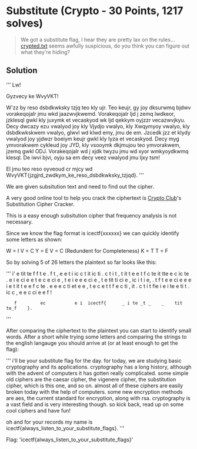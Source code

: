 # Substitute (Crypto - 30 Points,  1217 solves)

> We got a substitute flag, I hear they are pretty lax on the rules... [crypted.txt](https://play.icec.tf/problem-static/crypted_a888cc3cc9e064482ab8b61d0b19ca0b1b1ce88238c63f03c306d33947cf113b.txt) seems awfully suspicious, do you think you can figure out what they're hiding?

Solution
--------

'''
Lw!

Gyzvecy ke WvyVKT!

W'zz by reso dsbdkwksky tzjq teo kly ujr. Teo keujr, gy joy dksurwmq bjdwv vorakeqojalr jmu wkd jaazwvjkwemd. Vorakeqojalr ljd j zemq lwdkeor, jzklesql gwkl kly juxymk et vecaskyod wk ljd qekkym oyjzzr vecazwvjkyu. Decy dwcazy ezu vwalyod joy kly Vjydjo vwalyo, kly Xwqymyoy vwalyo, kly dsbdkwkskwem vwalyo, glwvl wd klwd emy, jmu de em. Jzcedk jzz et klydy vwalyod joy yjdwzr boeiym keujr gwkl kly lyza et vecaskyod. Decy myg ymvorakwem cykleud joy JYD, kly vsooymk dkjmujou teo ymvorakwem, jzemq gwkl ODJ. Vorakeqojalr wd j xjdk twyzu jmu wd xyor wmkyoydkwmq klesql. De iwvi bjvi, oyju sa em decy veez vwalyod jmu ljxy tsm!

El jmu teo reso oyveoud cr mjcy wd WvyVKT{jzgjrd_zwdkym_ke_reso_dsbdkwksky_tzjqd}.
'''

We are given subsitution text and need to find out the cipher.

A very good online tool to help you crack the ciphertext is [Crypto Club](http://www.cryptoclub.org/tools/cracksub_topframe.php)'s Substitution Cipher Cracker.

This is a easy enough subsitution cipher that frequency analysis is not necessary.

Since we know the flag format is icectf{xxxxxx} we can quickly identify some letters as shown:

W = I
V = C
Y = E
V = C (Redundent for Completeness)
K = T
T = F

So by solving 5 of 26 letters the plaintext so far looks like this:

'''
i'    e          tit te f    f   t e    . f   t    ,  e   e  t   i      ic c   t            it      ic ti   . c   t                    i t   ,   t       it  t e    e t  f c    te   it       tte   e     c    ic te .    e  i   e     ci  e     e t e c e    ci  e , t e  i e e e ci  e , t e     tit ti   ci  e ,   ic  i  t i    e,          .      t      f t e e ci  e     e e  i       e  t      it  t e  e    f c    te  .    e  e  e c   ti    et       e  e , t e c   e t  t       f   e c   ti  ,        it     . c   t        i       t fie       i   e   i te e ti   t     .     ic    c ,  e            e c    ci  e          e f  !

       f         ec           e i  icectf{      _ i te _t _    _    tit te_f    }.
'''

After comparing the ciphertext to the plaintext you can start to identify small words. After a short while trying some letters and comparing the strings to the english langauge you should arrive at (or at least enough to get the flag):

'''
i'll be your substitute flag for the day. for today, we are studying basic cryptography and its applications. cryptography has a long history, although with the advent of computers it has gotten really complicated. some simple old ciphers are the caesar cipher, the vigenere cipher, the substitution cipher, which is this one, and so on. almost all of these ciphers are easily broken today with the help of computers. some new encryption methods are aes, the current standard for encryption, along with rsa. cryptography is a vast field and is very interesting though. so kick back, read up on some cool ciphers and have fun!

oh and for your records my name is icectf{always_listen_to_your_substitute_flags}.
'''

Flag: 'icectf{always_listen_to_your_substitute_flags}'

